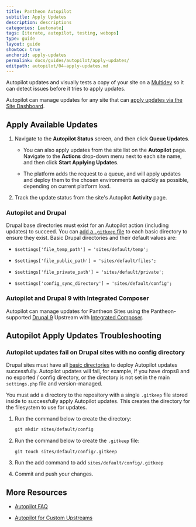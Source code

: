 ```yaml
---
title: Pantheon Autopilot
subtitle: Apply Updates
description: descriptions
categories: [automate]
tags: [iterate, autopilot, testing, webops]
type: guide
layout: guide
showtoc: true
anchorid: apply-updates
permalink: docs/guides/autopilot/apply-updates/
editpath: autopilot/04-apply-updates.md
---
```


Autopilot updates and visually tests a copy of your site on a [Multidev](/guides/multidev) so it can detect issues before it tries to apply updates.

Autopilot can manage updates for any site that can [apply updates via the Site Dashboard](/core-updates#apply-upstream-updates-via-the-site-dashboard).

## Apply Available Updates

1. Navigate to the **Autopilot Status** screen, and then click **Queue Updates**.

    - You can also apply updates from the site list on the **<i className="fa fa-robot"></i> Autopilot** page. Navigate to the **Actions** <i className="fa fa-chevron-down fa-w-14"></i> drop-down menu next to each site name, and then click **Start Applying Updates**.

    - The platform adds the request to a queue, and will apply updates and deploy them to the chosen environments as quickly as possible, depending on current platform load.

1. Track the update status from the site's Autopilot **Activity** page.

### Autopilot and Drupal

Drupal base directories must exist for an Autopilot action (including updates) to succeed. You can [add a `.gitkeep` file](#autopilot-updates-fail-on-drupal-sites-with-no-config-directory) to each basic directory to ensure they exist. Basic Drupal directories and their default values are:

- `$settings['file_temp_path'] = 'sites/default/temp';`   

- `$settings['file_public_path'] = 'sites/default/files';`

- `$settings['file_private_path'] = 'sites/default/private';`

- `$settings['config_sync_directory'] = 'sites/default/config';`

### Autopilot and Drupal 9 with Integrated Composer

Autopilot can manage updates for Pantheon Sites using the Pantheon-supported [Drupal 9](/drupal-9) Upstream with [Integrated Composer](/guides/integrated-composer).

## Autopilot Apply Updates Troubleshooting

### Autopilot updates fail on Drupal sites with no config directory

Drupal sites must have all [basic directories](#autopilot-and-drupal) to deploy Autopilot updates successfully. Autopilot updates will fail, for example, if you have drops8 and no exported / config directory, or the directory is not set in the main `settings.php` file and version-managed. 

You must add a directory to the repository with a single `.gitkeep` file stored inside to successfully apply Autopilot updates. This creates the directory for the filesystem to use for updates. 

1. Run the command below to create the directory:

    ```bash{promptUser: user}
    git mkdir sites/default/config 
    ```

1. Run the command below to create the `.gitkeep` ﬁle:

    ```bash{promptUser: user}
    git touch sites/default/config/.gitkeep 
    ```
 
1. Run the add command to add `sites/default/config/.gitkeep` 

1. Commit and push your changes.

## More Resources

- [Autopilot FAQ](/guides/autopilot/autopilot-faq/)

- [Autopilot for Custom Upstreams](/guides/autopilot-custom-upstream)